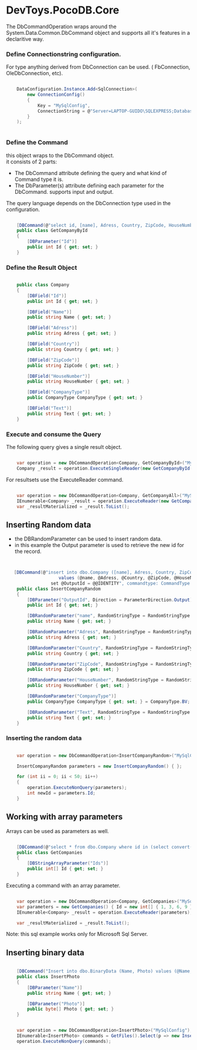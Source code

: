 ﻿
# DevToys.PocoDB.Core


The DbCommandOperation wraps around the System.Data.Common.DbCommand object and supports all it's features in a declaritive way.



### Define Connectionstring configuration.

For type anything derived from DbConnection can be used. ( FbConnection, OleDbConnection, etc).

~~~cs

    DataConfiguration.Instance.Add<SqlConnection>(
        new ConnectionConfig()  
        {
            Key = "MySqlConfig", 
            ConnectionString = @"Server=LAPTOP-GUIDO\SQLEXPRESS;Database=Misc;Trusted_Connection=True;"  
        } 
    );
    
~~~


### Define the Command

this object wraps to the DbCommand object.\
it consists of 2 parts:
- The DbCommand attribute defining the query and what kind of Command type it is.
- The DbParameter(s) attribute defining each parameter for the DbCommand. supports input and output.

The query language depends on the DbConnection type used in the configuration.

~~~cs

    [DBCommand(@"select id, [name], Adress, Country, ZipCode, HouseNumber, CompanyType, Text from dbo.Company where id = @Id", commandtype: CommandType.Text)]
    public class GetCompanyById
    {
        [DBParameter("Id")]
        public int Id { get; set; }
    }

~~~


### Define the Result Object

~~~cs

    public class Company
    {
        [DBField("Id")]
        public int Id { get; set; }

        [DBField("Name")]
        public string Name { get; set; }

        [DBField("Adress")]
        public string Adress { get; set; }

        [DBField("Country")]
        public string Country { get; set; }

        [DBField("ZipCode")]
        public string ZipCode { get; set; }

        [DBField("HouseNumber")]
        public string HouseNumber { get; set; }

        [DBField("CompanyType")]
        public CompanyType CompanyType { get; set; }

        [DBField("Text")]
        public string Text { get; set; }
    }

~~~


### Execute and consume the Query

The following query gives a single result object.

~~~cs

    var operation = new DbCommandOperation<Company, GetCompanyById>("MySqlConfig");
    Company _result = operation.ExecuteSingleReader(new GetCompanyById() { Id = 1 });

~~~

For resultsets use the ExecuteReader command.

~~~cs

    var operation = new DbCommandOperation<Company, GetCompanyAll>("MySqlConfig");
    IEnumerable<Company> _result = operation.ExecuteReader(new GetCompanyAll() { });
    var _resultMaterialized = _result.ToList();

~~~


## Inserting Random data

- the DBRandomParameter can be used to insert random data.
- in this example the Output parameter is used to retrieve the new id for the record.

~~~cs


   [DBCommand(@"insert into dbo.Company ([name], Adress, Country, ZipCode, HouseNumber, CompanyType, Text) 
                    values (@name, @Adress, @Country, @ZipCode, @HouseNumber, @CompanyType, @Text);
                 set @OutputId = @@IDENTITY", commandtype: CommandType.Text)]
    public class InsertCompanyRandom
    {
        [DBParameter("OutputId", Direction = ParameterDirection.Output)]
        public int Id { get; set; }

        [DBRandomParameter("name", RandomStringType = RandomStringType.FirstName )]
        public string Name { get; set; }

        [DBRandomParameter("Adress", RandomStringType = RandomStringType.Adress )]
        public string Adress { get; set; }

        [DBRandomParameter("Country", RandomStringType = RandomStringType.Country )]
        public string Country { get; set; }

        [DBRandomParameter("ZipCode", RandomStringType = RandomStringType.ZipCode )]
        public string ZipCode { get; set; }

        [DBRandomParameter("HouseNumber", RandomStringType = RandomStringType.Number)]
        public string HouseNumber { get; set; }

        [DBRandomParameter("CompanyType")]
        public CompanyType CompanyType { get; set; } = CompanyType.BV;

        [DBRandomParameter("Text", RandomStringType = RandomStringType.Text, Max = 20 )]
        public string Text { get; set; }
    }

~~~

### Inserting the random data

~~~cs

    var operation = new DbCommandOperation<InsertCompanyRandom>("MySqlConfig");

    InsertCompanyRandom parameters = new InsertCompanyRandom() { };

    for (int ii = 0; ii < 50; ii++)
    {
        operation.ExecuteNonQuery(parameters);
        int newId = parameters.Id;
    }

~~~


## Working with array parameters

Arrays can be used as parameters as well.

~~~cs

    [DBCommand(@"select * from dbo.Company where id in (select convert(int, [value]) from STRING_SPLIT (@ids, ','));", commandtype: CommandType.Text)]
    public class GetCompanies
    {
        [DBStringArrayParameter("Ids")]
        public int[] Id { get; set; }
    }

~~~

Executing a command with an array parameter.

~~~cs

    var operation = new DbCommandOperation<Company, GetCompanies>("MySqlConfig");
    var parameters = new GetCompanies() { Id = new int[] { 1, 3, 6, 9 } };
    IEnumerable<Company> _result = operation.ExecuteReader(parameters);

    var _resultMaterialized = _result.ToList();

~~~

Note: this sql example works only for Microsoft Sql Server.


## Inserting binary data

~~~cs

    [DBCommand("Insert into dbo.BinaryData (Name, Photo) values (@Name, @Photo);", commandtype: CommandType.Text)]
    public class InsertPhoto
    {
        [DBParameter("Name")]
        public string Name { get; set; }

        [DBParameter("Photo")]
        public byte[] Photo { get; set; }
    }

~~~

~~~cs

    var operation = new DbCommandOperation<InsertPhoto>("MySqlConfig");
    IEnumerable<InsertPhoto> commands = GetFiles().Select(p => new InsertPhoto() { Photo = File.ReadAllBytes(p.FullName), Name = p.Name });
    operation.ExecuteNonQuery(commands);

~~~
    
